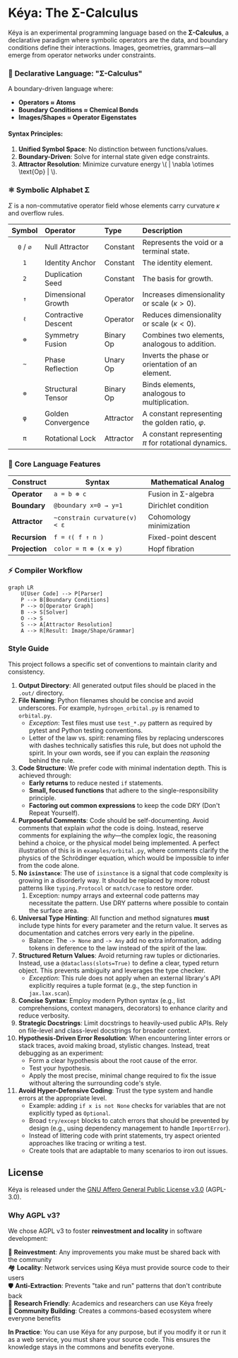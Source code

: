 # Kéya: The Σ-Calculus

Kéya is an experimental programming language based on the **Σ-Calculus**, a declarative paradigm where symbolic operators are the data, and boundary conditions define their interactions. Images, geometries, grammars—all emerge from operator networks under constraints.

### 🌌 **Declarative Language: "Σ-Calculus"**
A boundary-driven language where:
- **Operators ≈ Atoms**
- **Boundary Conditions ≈ Chemical Bonds**
- **Images/Shapes ≈ Operator Eigenstates**

#### **Syntax Principles:**
1. **Unified Symbol Space**: No distinction between functions/values.
2. **Boundary-Driven**: Solve for internal state given edge constraints.
3. **Attractor Resolution**: Minimize curvature energy \\( \| \nabla \otimes \text{Op} \| \\).

### ⚛️ **Symbolic Alphabet Σ**
$\Sigma$ is a non-commutative operator field whose elements carry curvature $\kappa$ and overflow rules.

| Symbol | Operator | Type | Description |
|:------:|:---------------------|:-----------|:------------------------------------------------|
| `0` / `∅` | Null Attractor | Constant | Represents the void or a terminal state. |
| `1` | Identity Anchor | Constant | The identity element. |
| `2` | Duplication Seed | Constant | The basis for growth. |
| `↑` | Dimensional Growth | Operator | Increases dimensionality or scale ($\kappa>0$). |
| `ℓ` | Contractive Descent | Operator | Reduces dimensionality or scale ($\kappa<0$). |
| `⊕` | Symmetry Fusion | Binary Op | Combines two elements, analogous to addition. |
| `~` | Phase Reflection | Unary Op | Inverts the phase or orientation of an element. |
| `⊗` | Structural Tensor | Binary Op | Binds elements, analogous to multiplication. |
| `φ` | Golden Convergence | Attractor | A constant representing the golden ratio, $\varphi$. |
| `π` | Rotational Lock | Attractor | A constant representing $\pi$ for rotational dynamics. |

### 🧩 **Core Language Features**
| **Construct**      | **Syntax**                     | **Mathematical Analog**              |
|---------------------|--------------------------------|--------------------------------------|
| **Operator**        | `a = b ⊕ c`                    | Fusion in Σ-algebra                  |
| **Boundary**        | `@boundary x=0 → y=1`          | Dirichlet condition                  |
| **Attractor**       | `~constrain curvature(v) < ε`  | Cohomology minimization              |
| **Recursion**       | `f = ℓ( f ↑ n )`               | Fixed-point descent                  |
| **Projection**      | `color = π ⊗ (x ⊕ y)`          | Hopf fibration                       |

### ⚡ **Compiler Workflow**
```mermaid
graph LR
    U[User Code] --> P[Parser]
    P --> B[Boundary Conditions]
    P --> O[Operator Graph]
    B --> S[Solver]
    O --> S
    S --> A[Attractor Resolution]
    A --> R[Result: Image/Shape/Grammar]
``` 

### Style Guide

This project follows a specific set of conventions to maintain clarity and consistency.

1.  **Output Directory**: All generated output files should be placed in the `.out/` directory.
2.  **File Naming**: Python filenames should be concise and avoid underscores. For example, `hydrogen_orbital.py` is renamed to `orbital.py`.
    -   *Exception*: Test files must use `test_*.py` pattern as required by pytest and Python testing conventions.
    -   Letter of the law vs. spirit: renaming files by replacing underscores with dashes technically satisfies this rule, but does not uphold the spirit. In your own words, see if you can explain the _reasoning_ behind the rule.
3.  **Code Structure**: We prefer code with minimal indentation depth. This is achieved through:
    -   **Early returns** to reduce nested `if` statements.
    -   **Small, focused functions** that adhere to the single-responsibility principle.
    -   **Factoring out common expressions** to keep the code DRY (Don't Repeat Yourself). 
4.  **Purposeful Comments**: Code should be self-documenting. Avoid comments that explain *what* the code is doing. Instead, reserve comments for explaining the *why*—the complex logic, the reasoning behind a choice, or the physical model being implemented. A perfect illustration of this is in `examples/orbital.py`, where comments clarify the physics of the Schrödinger equation, which would be impossible to infer from the code alone.
5.  **No `isinstance`**: The use of `isinstance` is a signal that code complexity is growing in a disorderly way. It should be replaced by more robust patterns like `typing.Protocol` or `match/case` to restore order.
    1.  Exception: numpy arrays and exteernal code patterns may necessitate the pattern. Use DRY patterns where possible to contain the surface area.
6.  **Universal Type Hinting**: All function and method signatures **must** include type hints for every parameter and the return value. It serves as documentation and catches errors very early in the pipeline.
    -   Balance: The `-> None` and `-> Any` add no extra information, adding
  tokens in deference to the law instead of the spirit of the law.
1.  **Structured Return Values**: Avoid returning raw tuples or dictionaries. Instead, use a `@dataclass(slots=True)` to define a clear, typed return object. This prevents ambiguity and leverages the type checker.
    -   *Exception*: This rule does not apply when an external library's API explicitly requires a tuple format (e.g., the step function in `jax.lax.scan`).
2.  **Concise Syntax**: Employ modern Python syntax (e.g., list comprehensions, context managers, decorators) to enhance clarity and reduce verbosity.
3.  **Strategic Docstrings**: Limit docstrings to heavily-used public APIs. Rely on file-level and class-level docstrings for broader context.
4.  **Hypothesis-Driven Error Resolution**: When encountering linter errors or stack traces, avoid making broad, stylistic changes. Instead, treat debugging as an experiment:
    -   Form a clear hypothesis about the root cause of the error.
    -   Test your hypothesis.
    -   Apply the most precise, minimal change required to fix the issue without altering the surrounding code's style. 
5.  **Avoid Hyper-Defensive Coding**: Trust the type system and handle errors at the appropriate level.
    -   Example: adding `if x is not None` checks for variables that are not explicitly typed as `Optional`.
    -   Broad `try/except` blocks to catch errors that should be prevented by design (e.g., using dependency management to handle `ImportError`).
    -   Instead of littering code with print statements, try aspect oriented
        approaches like tracing or writing a test.
    -   Create tools that are adaptable to many scenarios to iron out issues.

## License

Kéya is released under the [GNU Affero General Public License v3.0](LICENSE) (AGPL-3.0). 

### Why AGPL v3?

We chose AGPL v3 to foster **reinvestment and locality** in software development:

🔄 **Reinvestment**: Any improvements you make must be shared back with the community  
🏘️ **Locality**: Network services using Kéya must provide source code to their users  
🛡️ **Anti-Extraction**: Prevents "take and run" patterns that don't contribute back  
🔬 **Research Friendly**: Academics and researchers can use Kéya freely  
🤝 **Community Building**: Creates a commons-based ecosystem where everyone benefits

**In Practice**: You can use Kéya for any purpose, but if you modify it or run it as a web service, you must share your source code. This ensures the knowledge stays in the commons and benefits everyone.